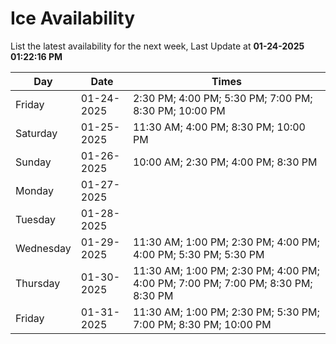 # Ice Availability

List the latest availability for the next week, Last Update at **01-24-2025 01:22:16 PM**

| Day         | Date        | Times       |
| ----------- | ----------- | ----------- |
|Friday|01-24-2025|2:30 PM; 4:00 PM; 5:30 PM; 7:00 PM; 8:30 PM; 10:00 PM|
|Saturday|01-25-2025|11:30 AM; 4:00 PM; 8:30 PM; 10:00 PM|
|Sunday|01-26-2025|10:00 AM; 2:30 PM; 4:00 PM; 8:30 PM|
|Monday|01-27-2025||
|Tuesday|01-28-2025||
|Wednesday|01-29-2025|11:30 AM; 1:00 PM; 2:30 PM; 4:00 PM; 4:00 PM; 5:30 PM; 5:30 PM|
|Thursday|01-30-2025|11:30 AM; 1:00 PM; 2:30 PM; 4:00 PM; 4:00 PM; 7:00 PM; 7:00 PM; 8:30 PM; 8:30 PM|
|Friday|01-31-2025|11:30 AM; 1:00 PM; 2:30 PM; 5:30 PM; 7:00 PM; 8:30 PM; 10:00 PM|

